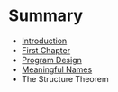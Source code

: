 # Summary

* [Introduction](README.md)
* [First Chapter](chapter1.md)
* [Program Design](program_design.md)
* [Meaningful Names](meaningful_names.md)
* The Structure Theorem

